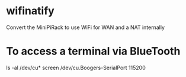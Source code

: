 # wifinatify
Convert the MiniPiRack to use WiFi for WAN and a NAT internally

# To access a terminal via BlueTooth
ls -al /dev/cu*
screen /dev/cu.Boogers-SerialPort 115200
